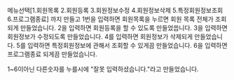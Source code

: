메뉴선택[1.회원목록   2.회원등록  3.회원정보수정  4.회원정보삭제  5.특정회원정보조회  6.프로그램종료] 까지 만들고
1번을 입력하면 회원목록을 누르면 회원 목록 전체가 조회되게 만들었습니다.
2을 입력하면 회원등록을 할 수 있도록 만들었씁니다.
3을 입력하면 회원정보가 수정되도록 만들었습니다.
4를 입력하면 회원정보가 삭제되게 만들었습니다. 
5를 입력하면 특정회원정보에 관해서 조회할 수 있게끔 만들었습니다.
6을 입력하면 프로그램종료 되게끔 만들었습니다.

1~6이아닌 다른숫자를 누를시에 "잘못 입력하셨습니다."라고 만들었습니다.